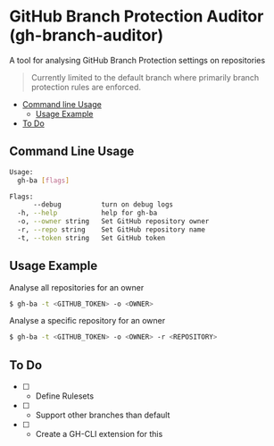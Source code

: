 # GitHub Branch Protection Auditor (gh-branch-auditor)

A tool for analysing GitHub Branch Protection settings on repositories

> Currently limited to the default branch where primarily branch protection rules are enforced.

- [Command line Usage](#command-line-usage)
  - [Usage Example](#usage-example)
- [To Do](#to-do)

## Command Line Usage

```bash
Usage:
  gh-ba [flags]

Flags:
      --debug          turn on debug logs
  -h, --help           help for gh-ba
  -o, --owner string   Set GitHub repository owner
  -r, --repo string    Set GitHub repository name
  -t, --token string   Set GitHub token
```

## Usage Example

Analyse all repositories for an owner

```bash
$ gh-ba -t <GITHUB_TOKEN> -o <OWNER>
```

Analyse a specific repository for an owner

```bash
$ gh-ba -t <GITHUB_TOKEN> -o <OWNER> -r <REPOSITORY>
```

## To Do

* [ ] - Define Rulesets
* [ ] - Support other branches than default
* [ ] - Create a GH-CLI extension for this